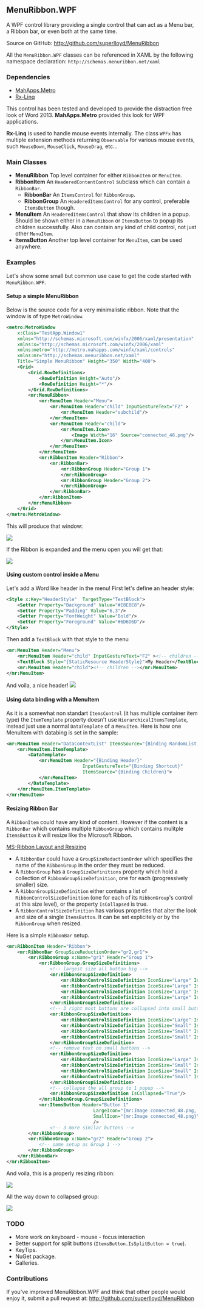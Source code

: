 ## MenuRibbon.WPF
A WPF control library providing a single control that can act as a Menu bar, a Ribbon bar, or even both at the same time.

Source on GitHub: http://github.com/superlloyd/MenuRibbon

All the `MenuRibbon.WPF` classes can be referenced in XAML by the following namespace declaration:
`http://schemas.menuribbon.net/xaml`

### Dependencies
- [MahApps.Metro](http://mahapps.com) 
- [Rx-Linq](https://www.nuget.org/packages/Rx-Linq) 

This control has been tested and developed to provide the distraction free look of Word 2013. **MahApps.Metro** provided this look for WPF applications.

**Rx-Linq** is used to handle mouse events internally. The class `WPFx` has multiple extension methods returning `Observable` for various mouse events, such `MouseDown`, `MouseClick`, `MouseDrag`, etc...


### Main Classes
- **MenuRibbon** Top level container for either `RibbonItem` or `MenuItem`.
- **RibbonItem** An `HeaderedContentControl` subclass which can contain a `RibbonBar`.
  - **RibbonBar** An `ItemsControl` for `RibbonGroup`.
  - **RibbonGroup** An `HeaderedItemsControl` for any control, preferable `ItemsButton` though.
- **MenuItem** An `HeaderedItemsControl` that show its children in a popup. Should be shown either in a `MenuRibbon` or `ItemsButton` to popup its children successfully. Also can contain any kind of child control, not just other `MenuItem`.
- **ItemsButton** Another top level container for `MenuItem`, can be used anywhere.


### Examples
Let's show some small but common use case to get the code started with `MenuRibbon.WPF`.

#### Setup a simple MenuRibbon
Below is the source code for a very minimalistic ribbon. Note that the window is of type `MetroWindow`.

```XML
<metro:MetroWindow 
	x:Class="TestApp.Window1"
	xmlns="http://schemas.microsoft.com/winfx/2006/xaml/presentation"
	xmlns:x="http://schemas.microsoft.com/winfx/2006/xaml"
	xmlns:metro="http://metro.mahapps.com/winfx/xaml/controls"
	xmlns:mr="http://schemas.menuribbon.net/xaml"
	Title="Simple MenuRibbon" Height="350" Width="400">
	<Grid>
		<Grid.RowDefinitions>
			<RowDefinition Height="Auto"/>
			<RowDefinition Height="*"/>
		</Grid.RowDefinitions>
		<mr:MenuRibbon>
			<mr:MenuItem Header="Menu">
				<mr:MenuItem Header="child" InputGestureText="F2" >
					<mr:MenuItem Header="subchild"/>
				</mr:MenuItem>
				<mr:MenuItem Header="child">
					<mr:MenuItem.Icon>
						<Image Width="16" Source="connected_48.png"/>
					</mr:MenuItem.Icon>
				</mr:MenuItem>
			</mr:MenuItem>
			<mr:RibbonItem Header="Ribbon">
				<mr:RibbonBar>
					<mr:RibbonGroup Header="Group 1">
					</mr:RibbonGroup>
					<mr:RibbonGroup Header="Group 2">
					</mr:RibbonGroup>
				</mr:RibbonBar>
			</mr:RibbonItem>
		</mr:MenuRibbon>
	</Grid>
</metro:MetroWindow>
```
This will produce that window:

![](./docs/simple1.png)

If the Ribbon is expanded and the menu open you will get that:

![](./docs/simple2.png)


#### Using custom control inside a Menu
Let's add a Word like header in the menu!
First let's define an header style:
```XML
<Style x:Key="HeaderStyle"  TargetType="TextBlock">
	<Setter Property="Background" Value="#E8E8E8"/>
	<Setter Property="Padding" Value="6,3"/>
	<Setter Property="FontWeight" Value="Bold"/>
	<Setter Property="Foreground" Value="#6D6D6D"/>
</Style>
```
Then add a `TextBlock` with that style to the menu
```XML
<mr:MenuItem Header="Menu">
	<mr:MenuItem Header="child" InputGestureText="F2" ><!-- children --></mr:MenuItem>
	<TextBlock Style="{StaticResource HeaderStyle}">My Header</TextBlock>
	<mr:MenuItem Header="child"><!-- children --></mr:MenuItem>
</mr:MenuItem>
```
And voila, a nice header!
![](./docs/simple3.png)


#### Using data binding with a MenuItem
As it is a somewhat non standart `ItemsControl` (it has multiple container item type) the `ItemTemplate` property doesn't use `HierarchicalItemsTemplate`, instead just use a normal `DataTemplate` of a `MenuItem`.
Here is how one MenuItem with databing is set in the sample:
```XML
<mr:MenuItem Header="DataContextList" ItemsSource="{Binding RandomList, ElementName=root}">
	<mr:MenuItem.ItemTemplate>
		<DataTemplate>
			<mr:MenuItem Header="{Binding Header}"
							InputGestureText="{Binding Shortcut}"
							ItemsSource="{Binding Children}">
			</mr:MenuItem>
		</DataTemplate>
	</mr:MenuItem.ItemTemplate>
</mr:MenuItem>
```

#### Resizing Ribbon Bar
A `RibbonItem` could have any kind of content. However if the content is a `RibbonBar` which contains multiple `RibbonGroup` which contains mulitple `ItemsButton` it will resize like the Microsoft Ribbon.

[MS-Ribbon Layout and Resizing](http://msdn.microsoft.com/en-us/library/ff701790(v=vs.110).aspx)

- A `RibbonBar` could have a `GroupSizeReductionOrder` which specifies the name of the `RibbonGroup` in the order they must be reduced.
- A `RibbonGroup` has a `GroupSizeDefinitions` property which hold a collection of `RibbonGroupSizeDefinition`, one for each (progressively smaller) size.
- A `RibbonGroupSizeDefinition` either contains a list of `RibbonControlSizeDefinition` (one for each of its `RibbonGroup`'s control at this size level), or the property `IsCollapsed` is true.
- A `RibbonControlSizeDefinition` has various properties that alter the look and size of a single `ItemsButton`. It can be set explicitely or by the `RibbonGroup` when resized.

Here is a simple `RibbonBar` setup.
```XML
<mr:RibbonItem Header="Ribbon">
	<mr:RibbonBar GroupSizeReductionOrder="gr2,gr1">
		<mr:RibbonGroup x:Name="gr1" Header="Group 1">
			<mr:RibbonGroup.GroupSizeDefinitions>
				<!-- largest size all button big -->
				<mr:RibbonGroupSizeDefinition>
					<mr:RibbonControlSizeDefinition IconSize="Large" IsHeaderVisible="True"/>
					<mr:RibbonControlSizeDefinition IconSize="Large" IsHeaderVisible="True"/>
					<mr:RibbonControlSizeDefinition IconSize="Large" IsHeaderVisible="True"/>
					<mr:RibbonControlSizeDefinition IconSize="Large" IsHeaderVisible="True"/>
				</mr:RibbonGroupSizeDefinition>
				<!-- 3 right most buttons are collapsed into small buttons -->
				<mr:RibbonGroupSizeDefinition>
					<mr:RibbonControlSizeDefinition IconSize="Large" IsHeaderVisible="True"/>
					<mr:RibbonControlSizeDefinition IconSize="Small" IsHeaderVisible="True"/>
					<mr:RibbonControlSizeDefinition IconSize="Small" IsHeaderVisible="True"/>
					<mr:RibbonControlSizeDefinition IconSize="Small" IsHeaderVisible="True"/>
				</mr:RibbonGroupSizeDefinition>
				<!-- remove text on small buttons -->
				<mr:RibbonGroupSizeDefinition>
					<mr:RibbonControlSizeDefinition IconSize="Large" IsHeaderVisible="True"/>
					<mr:RibbonControlSizeDefinition IconSize="Small" IsHeaderVisible="False"/>
					<mr:RibbonControlSizeDefinition IconSize="Small" IsHeaderVisible="False"/>
					<mr:RibbonControlSizeDefinition IconSize="Small" IsHeaderVisible="False"/>
				</mr:RibbonGroupSizeDefinition>
				<!-- collapse the all group to 1 popup -->
				<mr:RibbonGroupSizeDefinition IsCollapsed="True"/>
			</mr:RibbonGroup.GroupSizeDefinitions>
			<mr:ItemsButton Header="Button 1" 
								LargeIcon="{mr:Image connected_48.png, Width=32, Height=32}"
								SmallIcon="{mr:Image connected_48.png}"
								/>
				<!-- 3 more similar buttons -->
		</mr:RibbonGroup>
		<mr:RibbonGroup x:Name="gr2" Header="Group 2">
			<!-- same setup as Group 1 -->
		</mr:RibbonGroup>
	</mr:RibbonBar>
</mr:RibbonItem>
```
And voila, this is a properly resizing ribbon:

![](./docs/simple4.png)

All the way down to collapsed group:

![](./docs/simple5.jpg)



### TODO
- More work on keyboard - mouse - focus interaction
- Better support for split buttons (`ItemsButton.IsSplitButton = true`).
- KeyTips.
- NuGet package.
- Galleries.


### Contributions

If you've improved MenuRibbon.WPF and think that other people would enjoy it, submit a pull request at:
http://github.com/superlloyd/MenuRibbon
